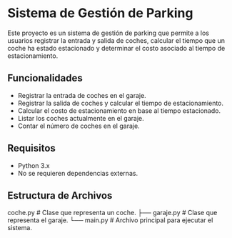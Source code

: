 # Sistema de Gestión de Parking

Este proyecto es un sistema de gestión de parking que permite a los usuarios registrar la entrada y salida de coches, calcular el tiempo que un coche ha estado estacionado y determinar el costo asociado al tiempo de estacionamiento.

## Funcionalidades

- Registrar la entrada de coches en el garaje.
- Registrar la salida de coches y calcular el tiempo de estacionamiento.
- Calcular el costo de estacionamiento en base al tiempo estacionado.
- Listar los coches actualmente en el garaje.
- Contar el número de coches en el garaje.

## Requisitos

- Python 3.x
- No se requieren dependencias externas.

## Estructura de Archivos

coche.py # Clase que representa un coche. ├── garaje.py # Clase que representa el garaje. └── main.py # Archivo principal para ejecutar el sistema.
